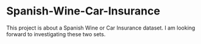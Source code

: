 # Spanish-Wine-Car-Insurance
This project is about a Spanish Wine or Car Insurance dataset.  I am looking forward to investigating these two sets.

